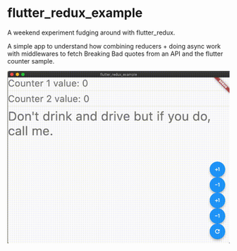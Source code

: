 # flutter_redux_example

A weekend experiment fudging around with flutter_redux.

A simple app to understand how combining reducers + doing async work with middlewares to fetch Breaking Bad quotes from an API and the flutter counter sample.

![Screen recording of project](out.gif)